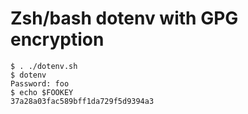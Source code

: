 # Zsh/bash dotenv with GPG encryption

```console
$ . ./dotenv.sh
$ dotenv
Password: foo
$ echo $FOOKEY
37a28a03fac589bff1da729f5d9394a3
```
